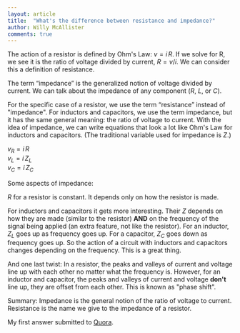 ```yaml
---
layout: article
title:  "What's the difference between resistance and impedance?"
author: Willy McAllister
comments: true
---
```


The action of a resistor is defined by Ohm's Law: $v = i\,R$. If we solve for R, we see it is the ratio of voltage divided by current, $R = v/i$. We can consider this a definition of resistance.

The term “impedance” is the generalized notion of voltage divided by current. We can talk about the impedance of any component $(R$, $L$, or $C)$. 

For the specific case of a resistor, we use the term “resistance” instead of "impedance". For inductors and capacitors, we use the term impedance, but it has the same general meaning: the ratio of voltage to current. With the idea of impedance, we can write equations that look a lot like Ohm's Law for inductors and capacitors. (The traditional variable used for impedance is $Z$.) 

$v_R = i \, R$  
$v_L = i \, Z_L$  
$v_C = i \, Z_C$  

Some aspects of impedance:

$R$ for a resistor is constant. It depends only on how the resistor is made.

For inductors and capacitors it gets more interesting. Their $Z$ depends on how they are made (similar to the resistor) **AND** on the frequency of the signal being applied (an extra feature, not like the resistor). For an inductor, $Z_L$ goes up as frequency goes up. For a capacitor, $Z_C$ goes down as frequency goes up. So the action of a circuit with inductors and capacitors changes depending on the frequency. This is a great thing.

And one last twist: In a resistor, the peaks and valleys of current and voltage line up with each other no matter what the frequency is. However, for an inductor and capacitor, the peaks and valleys of current and voltage **don't** line up, they are offset from each other. This is known as "phase shift".

Summary: Impedance is the general notion of the ratio of voltage to current. Resistance is the name we give to the impedance of a resistor. 

My first answer submitted to [Quora](https://www.quora.com/Whats-the-difference-between-resistance-and-impedance).
